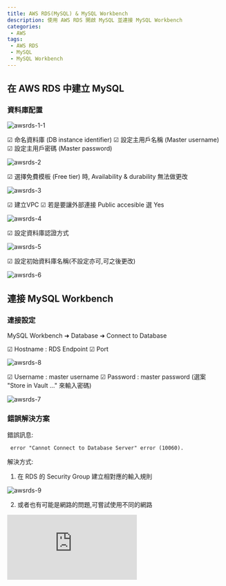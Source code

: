 ```yaml
---
title: AWS RDS(MySQL) & MySQL Workbench
description: 使用 AWS RDS 開啟 MySQL 並連接 MySQL Workbench
categories:
 - AWS
tags:
 - AWS RDS
 - MySQL
 - MySQL Workbench
---
```


## 在 AWS RDS 中建立 MySQL

### 資料庫配置

![awsrds-1-1](/assets/images/post/awsrds-1.png)

&#9745; 命名資料庫 (DB instance identifier)
&#9745; 設定主用戶名稱 (Master username)
&#9745; 設定主用戶密碼 (Master password)

![awsrds-2](/assets/images/post/awsrds-2.png)

&#9745; 選擇免費模板 (Free tier) 時, Availability & durability 無法做更改

![awsrds-3](/assets/images/post/awsrds-3.png)

&#9745; 建立VPC
&#9745; 若是要讓外部連接 Public accesible 選 Yes

![awsrds-4](/assets/images/post/awsrds-4.png)

&#9745; 設定資料庫認證方式

![awsrds-5](/assets/images/post/awsrds-5.png)

&#9745; 設定初始資料庫名稱(不設定亦可,可之後更改)

![awsrds-6](/assets/images/post/awsrds-6.png)

## 連接 MySQL Workbench

### 連接設定

MySQL Workbench &#10140; Database &#10140; Connect to Database

&#9745; Hostname : RDS Endpoint
&#9745; Port

![awsrds-8](/assets/images/post/awsrds-8.png)


&#9745; Username : master username
&#9745; Password : master password (選案 "Store in Vault ..." 來輸入密碼)

![awsrds-7](/assets/images/post/awsrds-7.png)


### 錯誤解決方案

錯誤訊息:

```
 error "Cannot Connect to Database Server" error (10060).
```

解決方式:
1) 在 RDS 的 Security Group 建立相對應的輸入規則

![awsrds-9](/assets/images/post/awsrds-9.png)

2) 或者也有可能是網路的問題,可嘗試使用不同的網路


<iframe data-v-b66e9a5a="" src="https://button.like.co/in/embed/a0976663511/button?referrer=https://chuancode.github.io/aws/2020/04/14/aws-mysql-workbench/" frameborder="0" scrolling = "no" class="lc-margin-top-64 lc-margin-bottom-32 lc-mobile"></iframe>
